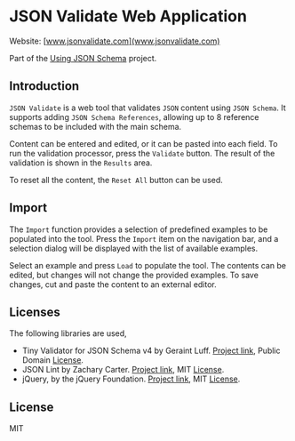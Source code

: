 # JSON Validate Web Application

Website: [www.jsonvalidate.com](www.jsonvalidate.com)

Part of the [Using JSON Schema](http://usingjsonschema.github.io) project.

## Introduction

```JSON Validate``` is a web tool that validates ```JSON``` content using
```JSON Schema```. It supports adding ```JSON Schema References```, allowing
up to 8 reference schemas to be included with the main schema.

Content can be entered and edited, or it can be pasted into each field. To
run the validation processor, press the ```Validate``` button. The result of
the validation is shown in the ```Results``` area.

To reset all the content, the ```Reset All``` button can be used.

## Import

The ```Import``` function provides a selection of predefined examples to be
populated into the tool. Press the ```Import``` item on the navigation bar,
and a selection dialog will be displayed with the list of available examples.

Select an example and press ```Load``` to populate the tool. The contents
can be edited, but changes will not change the provided examples. To save
changes, cut and paste the content to an external editor.

## Licenses

The following libraries are used,

- Tiny Validator for JSON Schema v4 by Geraint Luff. [Project link](https://github.com/geraintluff/tv4),
  Public Domain [License](https://github.com/geraintluff/tv4/blob/master/LICENSE.txt).
- JSON Lint by Zachary Carter. [Project link](https://github.com/zaach/jsonlint),
  MIT [License](https://github.com/zaach/jsonlint).
- jQuery, by the jQuery Foundation. [Project link](https://jquery.org),
  MIT [License](https://jquery.org/license/).

## License

MIT
